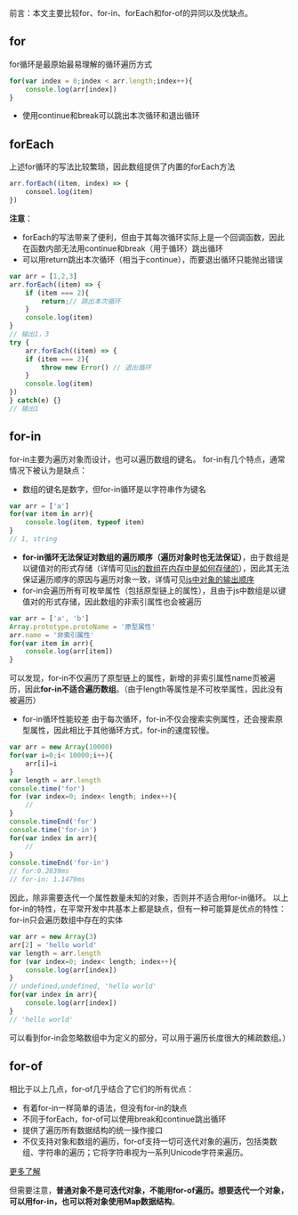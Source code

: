 
前言：本文主要比较for、for-in、forEach和for-of的异同以及优缺点。
## for
for循环是最原始最易理解的循环遍历方式
```js
for(var index = 0;index < arr.length;index++){
    console.log(arr[index])
}
```
* 使用continue和break可以跳出本次循环和退出循环

## forEach
上述for循环的写法比较繁琐，因此数组提供了内置的forEach方法
```js
arr.forEach((item, index) => {
    consoel.log(item)
})
```
**注意**：
* forEach的写法带来了便利，但由于其每次循环实际上是一个回调函数，因此在函数内部无法用continue和break（用于循环）跳出循环
* 可以用return跳出本次循环（相当于continue），而要退出循环只能抛出错误
```js
var arr = [1,2,3]
arr.forEach((item) => {
    if (item === 2){
        return;// 跳出本次循环
    }
    console.log(item)
}
// 输出1，3
try {
    arr.forEach((item) => {
    if (item === 2){
        throw new Error() // 退出循环
    }
    console.log(item)
})
} catch(e) {}
// 输出1
```
## for-in
for-in主要为遍历对象而设计，也可以遍历数组的键名。
for-in有几个特点，通常情况下被认为是缺点：
* 数组的键名是数字，但for-in循环是以字符串作为键名
```js
var arr = ['a']
for(var item in arr){
    console.log(item, typeof item)
}
// 1, string
```
* **for-in循环无法保证对数组的遍历顺序（遍历对象时也无法保证）**，由于数组是以键值对的形式存储（详情可见[js的数组在内存中是如何存储的](https://www.cnblogs.com/youhong/p/10858551.html)），因此其无法保证遍历顺序的原因与遍历对象一致，详情可见[js中对象的输出顺序](https://www.cnblogs.com/youhong/p/10840440.html)
* for-in会遍历所有可枚举属性（包括原型链上的属性），且由于js中数组是以键值对的形式存储，因此数组的非索引属性也会被遍历
```js
var arr = ['a', 'b']
Array.prototype.protoName = '原型属性'
arr.name = '非索引属性'
for(var item in arr){
    console.log(arr[item])
}
```
可以发现，for-in不仅遍历了原型链上的属性，新增的非索引属性name页被遍历，因此**for-in不适合遍历数组**。（由于length等属性是不可枚举属性，因此没有被遍历）
* for-in循环性能较差
由于每次循环，for-in不仅会搜索实例属性，还会搜索原型属性，因此相比于其他循环方式，for-in的速度较慢。
```js
var arr = new Array(10000)
for(var i=0;i< 10000;i++){
    arr[i]=i
}
var length = arr.length
console.time('for')
for (var index=0; index< length; index++){
    // 
}
console.timeEnd('for')
console.time('for-in')
for(var index in arr){
    //
}
console.timeEnd('for-in')
// for:0.2839ms
// for-in: 1.1479ms
```
因此，除非需要迭代一个属性数量未知的对象，否则并不适合用for-in循环。
以上for-in的特性，在平常开发中共基本上都是缺点，但有一种可能算是优点的特性：for-in只会遍历数组中存在的实体
```js
var arr = new Array(3)
arr[2] = 'hello world'
var length = arr.length
for (var index=0; index< length; index++){
    console.log(arr[index])
}
// undefined,undefined, 'hello world'
for(var index in arr){
    console.log(arr[index])
}
// 'hello world'
```
可以看到for-in会忽略数组中为定义的部分，可以用于遍历长度很大的稀疏数组。）
## for-of
相比于以上几点，for-of几乎结合了它们的所有优点：
* 有着for-in一样简单的语法，但没有for-in的缺点
* 不同于forEach，for-of可以使用break和continue跳出循环
* 提供了遍历所有数据结构的统一操作接口
* 不仅支持对象和数组的遍历，for-of支持一切可迭代对象的遍历，包括类数组、字符串的遍历；它将字符串视为一系列Unicode字符来遍历。

[更多了解](!https://github.com/mqyqingfeng/Blog/issues/90)

但需要注意，**普通对象不是可迭代对象，不能用for-of遍历。想要迭代一个对象，可以用for-in，也可以将对象使用Map数据结构**。
